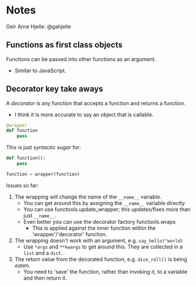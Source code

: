 # Notes
Geir Arne Hjelle:  @gahjelle

## Functions as first class objects
Functions can be passed into other functions as an argument.
* Similar to JavaScript.


## Decorator key take aways
A *decorator* is any function that accepts a function and returns a function.
* I think it is more accurate to say an object that is callable.

```python
@wrapper
def function
    pass

```

This is just *syntactic sugar* for:
```python
def function():
    pass

function = wrapper(function)
```


Issues so far:
1. The wrapping will change the name of the `__name__` variable.
    * You can get around this by assigning the `__name__` variable directly.
    * You can use functools.update_wrapper; this updates/fixes more than just `__name__`.
    * Even better you can use the decorator factory functools.wraps
        * This is applied against the inner function within the 'wrapper'/'decorator' function.
2. The wrapping doesn't work with an argument, e.g. `say_hello("world)`
    * Use `*args` and `**kwargs` to get around this. They are collected in a `list` and a `dict`.
3. The return value from the decorated function, e.g. `dice_roll()` is being *eaten*.
    * You need to 'save' the function, rather than invoking it, to a variable and then return it.

